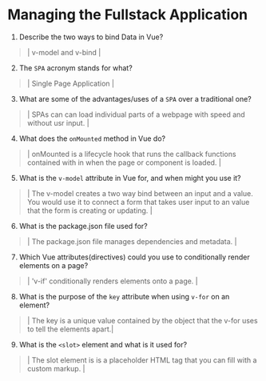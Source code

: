 # Managing the Fullstack Application

1. Describe the two ways to bind Data in Vue?

  > | v-model and v-bind |

2. The `SPA` acronym stands for what?

  > | Single Page Application |

3. What are some of the advantages/uses of a `SPA` over a traditional one?

  > | SPAs can can load individual parts of a webpage with speed and without usr input.  |

4. What does the `onMounted` method in Vue do?

  > | onMounted is a lifecycle hook that runs the callback functions contained with in when the page or component is loaded.  |

5. What is the `v-model` attribute in Vue for, and when might you use it?

  > | The v-model creates a two way bind between an input and a value. You would use it to connect a form that takes user input to an value that the form is creating or updating.  |

6. What is the package.json file used for?

  > | The package.json file manages dependencies and metadata. |

7. Which Vue attributes(directives) could you use to conditionally render elements on a page?

  > | 'v-if' conditionally renders elements onto a page. |

8. What is the purpose of the `key` attribute when using `v-for` on an element?

  > | The key is a unique value contained by the object that the v-for uses to tell the elements apart.|

9. What is the `<slot>` element and what is it used for?

  > | The slot element is is a placeholder HTML tag that you can fill with a custom markup. |
